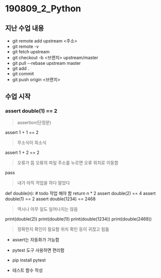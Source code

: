 # 190809_2_Python

## 지난 수업 내용
* git remote add upstream <주소>
* git remote -v
* git fetch upstream
* git checkout -b <브랜치> upstream/master
* git pull --rebase upstream master
* git add .
* git commit
* git push origin <브랜치>

## 수업 시작

### assert double(1) == 2
> assertion(단정문)

assert 1 + 1 == 2
> 무소식이 희소식

assert 1 + 2 == 2
> 오류가 뜸
> 오류의 파일 주소를 누르면 오류 위치로 이동함

pass
> 내가 아직 작업을 하다 말았다

def double(n):
    # todo 작업 해야 함
    return n * 2
assert double(2) == 4
assert double(1) == 2
assert double(1234) == 2468
> 역시나 아무 일도 일어나지는 않음

print(double(2))
print(double(1))
print(double(1234))
print(double(2468))
> 정확한지 확인이 필요함
> 위치 확인 등이 귀찮고 힘듦

* assert는 자동화가 가능함

* pytest 도구 사용하면 편리함

* pip install pytest

* 테스트 함수 작성

